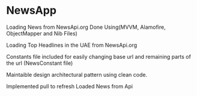 # NewsApp

Loading News from NewsApi.org Done Using(MVVM, Alamofire, ObjectMapper and Nib Files)

Loading Top Headlines in the UAE from NewsApi.org

Constants file included for easily changing base url and remaining parts of the url (NewsConstant file)

Maintaible design architectural pattern using clean code.

Implemented pull to refresh Loaded News from Api
